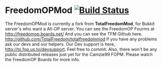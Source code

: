 # **FreedomOPMod** [![Build Status](https://travis-ci.org/RobinGall2910/FreedomOPMod.svg?branch=master)](https://travis-ci.org/RobinGall2910/FreedomOPMod)

The FreedomOPMod is currently a fork from **TotalFreedomMod**, for Bukkit server's who want a All-OP server. You can see the FreedomOP Fourms at http://freedomop.boards.net/ And you can see the TFM Github here. http://github.com/TotalFreedom/totalfreedommod If you have any problems ask our devs and our helpers. Our Dev support is here, http://to.fop.us.to/devsupport. Feel free to commit. Also, there won't be any public distributed releases just yet for the Camzie99 FOPM. Please watch the FreedomOP Boards for more info.
